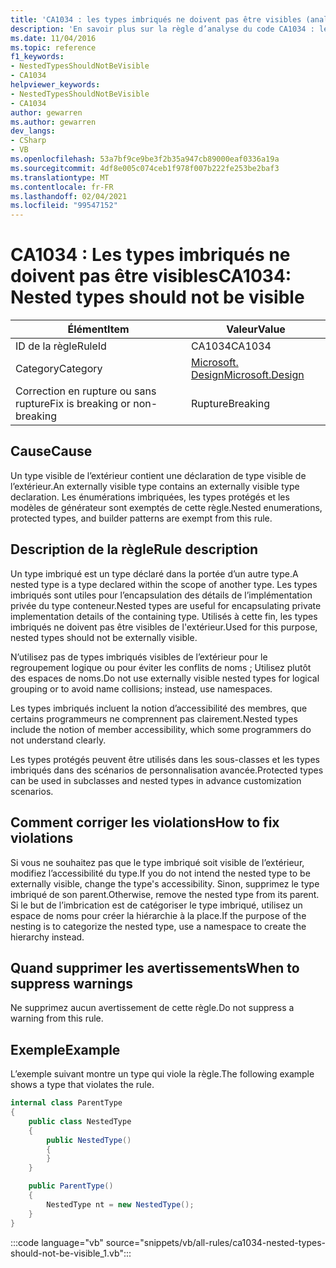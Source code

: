 ```yaml
---
title: 'CA1034 : les types imbriqués ne doivent pas être visibles (analyse du code)'
description: 'En savoir plus sur la règle d’analyse du code CA1034 : les types imbriqués ne doivent pas être visibles'
ms.date: 11/04/2016
ms.topic: reference
f1_keywords:
- NestedTypesShouldNotBeVisible
- CA1034
helpviewer_keywords:
- NestedTypesShouldNotBeVisible
- CA1034
author: gewarren
ms.author: gewarren
dev_langs:
- CSharp
- VB
ms.openlocfilehash: 53a7bf9ce9be3f2b35a947cb89000eaf0336a19a
ms.sourcegitcommit: 4df8e005c074ceb1f978f007b222fe253be2baf3
ms.translationtype: MT
ms.contentlocale: fr-FR
ms.lasthandoff: 02/04/2021
ms.locfileid: "99547152"
---
```

# <a name="ca1034-nested-types-should-not-be-visible"></a><span data-ttu-id="05044-103">CA1034 : Les types imbriqués ne doivent pas être visibles</span><span class="sxs-lookup"><span data-stu-id="05044-103">CA1034: Nested types should not be visible</span></span>

| <span data-ttu-id="05044-104">Élément</span><span class="sxs-lookup"><span data-stu-id="05044-104">Item</span></span>                                     | <span data-ttu-id="05044-105">Valeur</span><span class="sxs-lookup"><span data-stu-id="05044-105">Value</span></span>            |
|------------------------------------------|------------------|
| <span data-ttu-id="05044-106">ID de la règle</span><span class="sxs-lookup"><span data-stu-id="05044-106">RuleId</span></span>                                   | <span data-ttu-id="05044-107">CA1034</span><span class="sxs-lookup"><span data-stu-id="05044-107">CA1034</span></span>           |
| <span data-ttu-id="05044-108">Category</span><span class="sxs-lookup"><span data-stu-id="05044-108">Category</span></span>                                 | [<span data-ttu-id="05044-109">Microsoft. Design</span><span class="sxs-lookup"><span data-stu-id="05044-109">Microsoft.Design</span></span>](design-warnings.md) |
| <span data-ttu-id="05044-110">Correction en rupture ou sans rupture</span><span class="sxs-lookup"><span data-stu-id="05044-110">Fix is breaking or non-breaking</span></span> | <span data-ttu-id="05044-111">Rupture</span><span class="sxs-lookup"><span data-stu-id="05044-111">Breaking</span></span>         |

## <a name="cause"></a><span data-ttu-id="05044-112">Cause</span><span class="sxs-lookup"><span data-stu-id="05044-112">Cause</span></span>

<span data-ttu-id="05044-113">Un type visible de l’extérieur contient une déclaration de type visible de l’extérieur.</span><span class="sxs-lookup"><span data-stu-id="05044-113">An externally visible type contains an externally visible type declaration.</span></span> <span data-ttu-id="05044-114">Les énumérations imbriquées, les types protégés et les modèles de générateur sont exemptés de cette règle.</span><span class="sxs-lookup"><span data-stu-id="05044-114">Nested enumerations, protected types, and builder patterns are exempt from this rule.</span></span>

## <a name="rule-description"></a><span data-ttu-id="05044-115">Description de la règle</span><span class="sxs-lookup"><span data-stu-id="05044-115">Rule description</span></span>

<span data-ttu-id="05044-116">Un type imbriqué est un type déclaré dans la portée d’un autre type.</span><span class="sxs-lookup"><span data-stu-id="05044-116">A nested type is a type declared within the scope of another type.</span></span> <span data-ttu-id="05044-117">Les types imbriqués sont utiles pour l’encapsulation des détails de l’implémentation privée du type conteneur.</span><span class="sxs-lookup"><span data-stu-id="05044-117">Nested types are useful for encapsulating private implementation details of the containing type.</span></span> <span data-ttu-id="05044-118">Utilisés à cette fin, les types imbriqués ne doivent pas être visibles de l'extérieur.</span><span class="sxs-lookup"><span data-stu-id="05044-118">Used for this purpose, nested types should not be externally visible.</span></span>

<span data-ttu-id="05044-119">N’utilisez pas de types imbriqués visibles de l’extérieur pour le regroupement logique ou pour éviter les conflits de noms ; Utilisez plutôt des espaces de noms.</span><span class="sxs-lookup"><span data-stu-id="05044-119">Do not use externally visible nested types for logical grouping or to avoid name collisions; instead, use namespaces.</span></span>

<span data-ttu-id="05044-120">Les types imbriqués incluent la notion d’accessibilité des membres, que certains programmeurs ne comprennent pas clairement.</span><span class="sxs-lookup"><span data-stu-id="05044-120">Nested types include the notion of member accessibility, which some programmers do not understand clearly.</span></span>

<span data-ttu-id="05044-121">Les types protégés peuvent être utilisés dans les sous-classes et les types imbriqués dans des scénarios de personnalisation avancée.</span><span class="sxs-lookup"><span data-stu-id="05044-121">Protected types can be used in subclasses and nested types in advance customization scenarios.</span></span>

## <a name="how-to-fix-violations"></a><span data-ttu-id="05044-122">Comment corriger les violations</span><span class="sxs-lookup"><span data-stu-id="05044-122">How to fix violations</span></span>

<span data-ttu-id="05044-123">Si vous ne souhaitez pas que le type imbriqué soit visible de l’extérieur, modifiez l’accessibilité du type.</span><span class="sxs-lookup"><span data-stu-id="05044-123">If you do not intend the nested type to be externally visible, change the type's accessibility.</span></span> <span data-ttu-id="05044-124">Sinon, supprimez le type imbriqué de son parent.</span><span class="sxs-lookup"><span data-stu-id="05044-124">Otherwise, remove the nested type from its parent.</span></span> <span data-ttu-id="05044-125">Si le but de l’imbrication est de catégoriser le type imbriqué, utilisez un espace de noms pour créer la hiérarchie à la place.</span><span class="sxs-lookup"><span data-stu-id="05044-125">If the purpose of the nesting is to categorize the nested type, use a namespace to create the hierarchy instead.</span></span>

## <a name="when-to-suppress-warnings"></a><span data-ttu-id="05044-126">Quand supprimer les avertissements</span><span class="sxs-lookup"><span data-stu-id="05044-126">When to suppress warnings</span></span>

<span data-ttu-id="05044-127">Ne supprimez aucun avertissement de cette règle.</span><span class="sxs-lookup"><span data-stu-id="05044-127">Do not suppress a warning from this rule.</span></span>

## <a name="example"></a><span data-ttu-id="05044-128">Exemple</span><span class="sxs-lookup"><span data-stu-id="05044-128">Example</span></span>

<span data-ttu-id="05044-129">L’exemple suivant montre un type qui viole la règle.</span><span class="sxs-lookup"><span data-stu-id="05044-129">The following example shows a type that violates the rule.</span></span>

```csharp
internal class ParentType
{
    public class NestedType
    {
        public NestedType()
        {
        }
    }

    public ParentType()
    {
        NestedType nt = new NestedType();
    }
}
```

:::code language="vb" source="snippets/vb/all-rules/ca1034-nested-types-should-not-be-visible_1.vb":::
